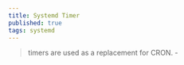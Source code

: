 ```yaml
---
title: Systemd Timer
published: true
tags: systemd
---
```

> timers are used as a replacement for CRON. - [](https://linuxhint.com/cron_systemd_timer/)
